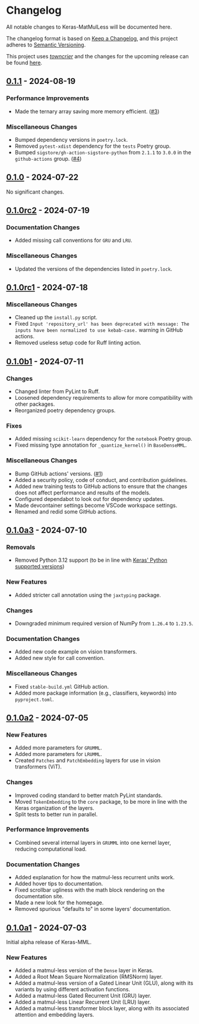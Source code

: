 # Changelog

All notable changes to Keras-MatMulLess will be documented here.

The changelog format is based on [Keep a Changelog](https://keepachangelog.com/en/1.1.0/), and this project adheres to [Semantic Versioning](https://semver.org/spec/v2.0.0.html).

This project uses [*towncrier*](https://towncrier.readthedocs.io/) and the changes for the upcoming release can be found [here](https://github.com/PhotonicGluon/Keras-MatMulLess/tree/main/docs/release/upcoming_changes).

<!-- towncrier release notes start -->

## [0.1.1](https://github.com/PhotonicGluon/Keras-MatMulLess/tree/v0.1.1) - 2024-08-19

### Performance Improvements

- Made the ternary array saving more memory efficient. ([#3](https://github.com/PhotonicGluon/Keras-MatMulLess/issues/3))

### Miscellaneous Changes

- Bumped dependency versions in `poetry.lock`.
- Removed `pytest-xdist` dependency for the `tests` Poetry group.
- Bumped `sigstore/gh-action-sigstore-python` from `2.1.1` to `3.0.0` in the `github-actions` group. ([#4](https://github.com/PhotonicGluon/Keras-MatMulLess/issues/4))


## [0.1.0](https://github.com/PhotonicGluon/Keras-MatMulLess/tree/v0.1.0) - 2024-07-22

No significant changes.


## [0.1.0rc2](https://github.com/PhotonicGluon/Keras-MatMulLess/tree/v0.1.0rc2) - 2024-07-19

### Documentation Changes

- Added missing call conventions for `GRU` and `LRU`.

### Miscellaneous Changes

- Updated the versions of the dependencies listed in `poetry.lock`.


## [0.1.0rc1](https://github.com/PhotonicGluon/Keras-MatMulLess/tree/v0.1.0rc1) - 2024-07-18

### Miscellaneous Changes

- Cleaned up the `install.py` script.
- Fixed `Input 'repository_url' has been deprecated with message: The inputs have been normalized to use kebab-case.` warning in GitHub actions.
- Removed useless setup code for Ruff linting action.


## [0.1.0b1](https://github.com/PhotonicGluon/Keras-MatMulLess/tree/v0.1.0b1) - 2024-07-11

### Changes

- Changed linter from PyLint to Ruff.
- Loosened dependency requirements to allow for more compatibility with other packages.
- Reorganized poetry dependency groups.

### Fixes

- Added missing `scikit-learn` dependency for the `notebook` Poetry group.
- Fixed missing type annotation for `_quantize_kernel()` in `BaseDenseMML`.

### Miscellaneous Changes

- Bump GitHub actions' versions. ([#1](https://github.com/PhotonicGluon/Keras-MatMulLess/issues/1))
- Added a security policy, code of conduct, and contribution guidelines.
- Added new training tests to GitHub actions to ensure that the changes does not affect performance and results of the models.
- Configured dependabot to look out for dependency updates.
- Made devcontainer settings become VSCode workspace settings.
- Renamed and redid some GitHub actions.


## [0.1.0a3](https://github.com/PhotonicGluon/Keras-MatMulLess/tree/v0.1.0a3) - 2024-07-10

### Removals

- Removed Python 3.12 support (to be in line with [Keras' Python supported versions](https://pypi.org/project/keras/3.3.3/))

### New Features

- Added stricter call annotation using the `jaxtyping` package.

### Changes

- Downgraded minimum required version of NumPy from `1.26.4` to `1.23.5`.

### Documentation Changes

- Added new code example on vision transformers.
- Added new style for call convention.

### Miscellaneous Changes

- Fixed `stable-build.yml` GitHub action.
- Added more package information (e.g., classifiers, keywords) into `pyproject.toml`.


## [0.1.0a2](https://github.com/PhotonicGluon/Keras-MatMulLess/tree/v0.1.0a2) - 2024-07-05

### New Features

- Added more parameters for `GRUMML`.
- Added more parameters for `LRUMML`.
- Created `Patches` and `PatchEmbedding` layers for use in vision transformers (ViT).

### Changes

- Improved coding standard to better match PyLint standards.
- Moved `TokenEmbedding` to the `core` package, to be more in line with the Keras organization of the layers.
- Split tests to better run in parallel.

### Performance Improvements

- Combined several internal layers in `GRUMML` into one kernel layer, reducing computational load.

### Documentation Changes

- Added explanation for how the matmul-less recurrent units work.
- Added hover tips to documentation.
- Fixed scrollbar ugliness with the math block rendering on the documentation site.
- Made a new look for the homepage.
- Removed spurious "defaults to" in some layers' documentation.


## [0.1.0a1](https://github.com/PhotonicGluon/Keras-MatMulLess/tree/v0.1.0a1) - 2024-07-03

Initial alpha release of Keras-MML.

### New Features

- Added a matmul-less version of the `Dense` layer in Keras.
- Added a Root Mean Square Normalization (RMSNorm) layer.
- Added a matmul-less version of a Gated Linear Unit (GLU), along with its variants by using different activation functions.
- Added a matmul-less Gated Recurrent Unit (GRU) layer.
- Added a matmul-less Linear Recurrent Unit (LRU) layer.
- Added a matmul-less transformer block layer, along with its associated attention and embedding layers.
